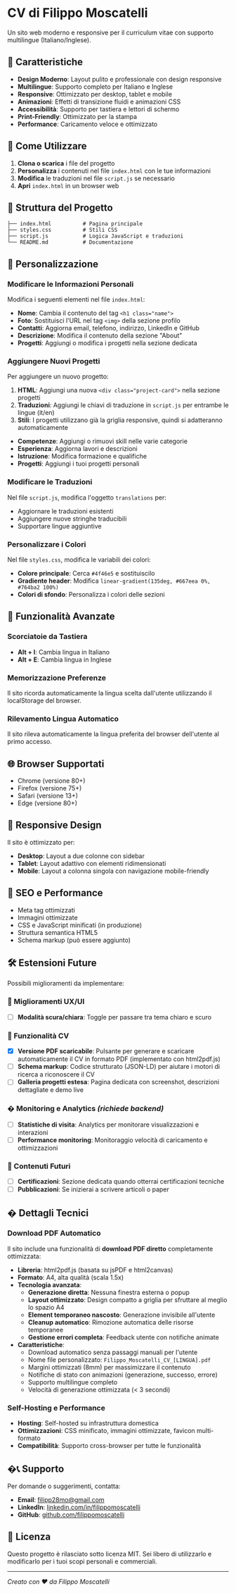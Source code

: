 # CV di Filippo Moscatelli

Un sito web moderno e responsive per il curriculum vitae con supporto multilingue (Italiano/Inglese).

## 🌟 Caratteristiche

- **Design Moderno**: Layout pulito e professionale con design responsive
- **Multilingue**: Supporto completo per Italiano e Inglese
- **Responsive**: Ottimizzato per desktop, tablet e mobile
- **Animazioni**: Effetti di transizione fluidi e animazioni CSS
- **Accessibilità**: Supporto per tastiera e lettori di schermo
- **Print-Friendly**: Ottimizzato per la stampa
- **Performance**: Caricamento veloce e ottimizzato

## 🚀 Come Utilizzare

1. **Clona o scarica** i file del progetto
2. **Personalizza** i contenuti nel file `index.html` con le tue informazioni
3. **Modifica** le traduzioni nel file `script.js` se necessario
4. **Apri** `index.html` in un browser web

## 📁 Struttura del Progetto

```
├── index.html          # Pagina principale
├── styles.css          # Stili CSS
├── script.js           # Logica JavaScript e traduzioni
└── README.md           # Documentazione
```

## 🎨 Personalizzazione

### Modificare le Informazioni Personali

Modifica i seguenti elementi nel file `index.html`:

- **Nome**: Cambia il contenuto del tag `<h1 class="name">`
- **Foto**: Sostituisci l'URL nel tag `<img>` della sezione profilo
- **Contatti**: Aggiorna email, telefono, indirizzo, LinkedIn e GitHub
- **Descrizione**: Modifica il contenuto della sezione "About"
- **Progetti**: Aggiungi o modifica i progetti nella sezione dedicata

### Aggiungere Nuovi Progetti

Per aggiungere un nuovo progetto:

1. **HTML**: Aggiungi una nuova `<div class="project-card">` nella sezione progetti
2. **Traduzioni**: Aggiungi le chiavi di traduzione in `script.js` per entrambe le lingue (it/en)
3. **Stili**: I progetti utilizzano già la griglia responsive, quindi si adatteranno automaticamente

- **Competenze**: Aggiungi o rimuovi skill nelle varie categorie
- **Esperienza**: Aggiorna lavori e descrizioni
- **Istruzione**: Modifica formazione e qualifiche
- **Progetti**: Aggiungi i tuoi progetti personali

### Modificare le Traduzioni

Nel file `script.js`, modifica l'oggetto `translations` per:

- Aggiornare le traduzioni esistenti
- Aggiungere nuove stringhe traducibili
- Supportare lingue aggiuntive

### Personalizzare i Colori

Nel file `styles.css`, modifica le variabili dei colori:

- **Colore principale**: Cerca `#4f46e5` e sostituiscilo
- **Gradiente header**: Modifica `linear-gradient(135deg, #667eea 0%, #764ba2 100%)`
- **Colori di sfondo**: Personalizza i colori delle sezioni

## 🔧 Funzionalità Avanzate

### Scorciatoie da Tastiera

- **Alt + I**: Cambia lingua in Italiano
- **Alt + E**: Cambia lingua in Inglese

### Memorizzazione Preferenze

Il sito ricorda automaticamente la lingua scelta dall'utente utilizzando il localStorage del browser.

### Rilevamento Lingua Automatico

Il sito rileva automaticamente la lingua preferita del browser dell'utente al primo accesso.

## 🌐 Browser Supportati

- Chrome (versione 80+)
- Firefox (versione 75+)
- Safari (versione 13+)
- Edge (versione 80+)

## 📱 Responsive Design

Il sito è ottimizzato per:

- **Desktop**: Layout a due colonne con sidebar
- **Tablet**: Layout adattivo con elementi ridimensionati
- **Mobile**: Layout a colonna singola con navigazione mobile-friendly

## 🎯 SEO e Performance

- Meta tag ottimizzati
- Immagini ottimizzate
- CSS e JavaScript minificati (in produzione)
- Struttura semantica HTML5
- Schema markup (può essere aggiunto)

## 🛠️ Estensioni Future

Possibili miglioramenti da implementare:

### 🎨 Miglioramenti UX/UI

- [ ] **Modalità scura/chiara**: Toggle per passare tra tema chiaro e scuro

### 📄 Funzionalità CV

- [x] **Versione PDF scaricabile**: Pulsante per generare e scaricare automaticamente il CV in formato PDF (implementato con html2pdf.js)
- [ ] **Schema markup**: Codice strutturato (JSON-LD) per aiutare i motori di ricerca a riconoscere il CV
- [ ] **Galleria progetti estesa**: Pagina dedicata con screenshot, descrizioni dettagliate e demo live

### � Monitoring e Analytics _(richiede backend)_

- [ ] **Statistiche di visita**: Analytics per monitorare visualizzazioni e interazioni
- [ ] **Performance monitoring**: Monitoraggio velocità di caricamento e ottimizzazioni

### 📝 Contenuti Futuri

- [ ] **Certificazioni**: Sezione dedicata quando otterrai certificazioni tecniche
- [ ] **Pubblicazioni**: Se inizierai a scrivere articoli o paper

## � Dettagli Tecnici

### Download PDF Automatico

Il sito include una funzionalità di **download PDF diretto** completamente ottimizzata:

- **Libreria**: html2pdf.js (basata su jsPDF e html2canvas)
- **Formato**: A4, alta qualità (scala 1.5x)
- **Tecnologia avanzata**:
  - **Generazione diretta**: Nessuna finestra esterna o popup
  - **Layout ottimizzato**: Design compatto a griglia per sfruttare al meglio lo spazio A4
  - **Element temporaneo nascosto**: Generazione invisibile all'utente
  - **Cleanup automatico**: Rimozione automatica delle risorse temporanee
  - **Gestione errori completa**: Feedback utente con notifiche animate
- **Caratteristiche**:
  - Download automatico senza passaggi manuali per l'utente
  - Nome file personalizzato: `Filippo_Moscatelli_CV_[LINGUA].pdf`
  - Margini ottimizzati (8mm) per massimizzare il contenuto
  - Notifiche di stato con animazioni (generazione, successo, errore)
  - Supporto multilingue completo
  - Velocità di generazione ottimizzata (< 3 secondi)

### Self-Hosting e Performance

- **Hosting**: Self-hosted su infrastruttura domestica
- **Ottimizzazioni**: CSS minificato, immagini ottimizzate, favicon multi-formato
- **Compatibilità**: Supporto cross-browser per tutte le funzionalità

## �📞 Supporto

Per domande o suggerimenti, contatta:

- **Email**: filipp28mo@gmail.com
- **LinkedIn**: [linkedin.com/in/filippomoscatelli](https://linkedin.com/in/filippomoscatelli)
- **GitHub**: [github.com/filippomoscatelli](https://github.com/filippomoscatelli)

## 📄 Licenza

Questo progetto è rilasciato sotto licenza MIT. Sei libero di utilizzarlo e modificarlo per i tuoi scopi personali e commerciali.

---

_Creato con ❤️ da Filippo Moscatelli_
